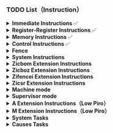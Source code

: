 ### TODO List（Instruction）

<details>
<summary><strong> Immediate Instructions </strong>✅</summary>

- [x] lui
- [x] auipc
- [x] addi
- [x] addiw
- [x] slti
- [x] sltiu
- [x] xori
- [x] ori
- [x] andi
- [x] slli
- [x] slliw
- [x] srli
- [x] srliw
- [x] srai
- [x] sraiw
</details>

<details>
<summary><strong> Register-Register Instructions </strong>✅</summary>

- [x] add
- [x] sub
- [x] addw
- [x] subw
- [x] sll
- [x] sllw
- [x] slt
- [x] sltu
- [x] xor
- [x] srl
- [x] srlw
- [x] sra
- [x] sraw
- [x] or
- [x] and
</details>

<details>
<summary><strong> Memory Instructions </strong>✅</summary>

- [x] lb
- [x] lh
- [x] lw
- [x] ld
- [x] lbu
- [x] lhu
- [x] lwu
- [x] sb
- [x] sh
- [x] sw
- [x] sd
</details>

<details>
<summary><strong> Control Instructions </strong>✅</summary>

- [x] jal
- [x] jalr
- [x] beq
- [x] bne
- [x] blt
- [x] bge
- [x] bltu
- [x] bgeu
</details>

<details>
<summary><strong> Fence </strong></summary>

- [ ] fence
</details>

<details>
<summary><strong> System Instructions </strong></summary>

- [ ] ecall
- [ ] ebreak
</details>

<details>
<summary><strong> Zicbom Extension Instructions </strong></summary>

- [ ] cbo.clean
- [ ] cbo.flush
- [ ] cbo.inval
</details>

<details>
<summary><strong> Zicboz Extension Instructions </strong></summary>

- [ ] cbo.zero
</details>

<details>
<summary><strong> Zifencei Extension Instructions </strong></summary>

- [ ] fence.i
</details>

<details>
<summary><strong> Zicsr Extension Instructions</strong></summary>

- [ ] csrrw
- [ ] csrrs
- [ ] csrrc
- [ ] csrrwi
- [ ] csrrsi
- [ ] csrrci
</details>

<details>
<summary><strong> Machine mode </strong></summary>

- [ ] wfi
- [ ] mret
</details>

<details>
<summary><strong> Supervisor mode </strong></summary>

- [ ] sret
- [ ] sfence.vma
</details>

<details>
<summary><strong> A Extension Instructions（Low Piro）</strong></summary>

- [ ] lr.w
- [ ] lr.d
- [ ] sc.w
- [ ] sc.d
- [ ] amoswap.w
- [ ] amoswap.d
- [ ] amoadd.w
- [ ] amoadd.d
- [ ] amoxor.w
- [ ] amoxor.d
- [ ] amoand.w
- [ ] amoand.d
- [ ] amoor.w
- [ ] amoor.d
- [ ] amomin.w
- [ ] amomin.d
- [ ] amomax.w
- [ ] amomax.d
- [ ] amominu.w
- [ ] amominu.d
- [ ] amomaxu.w
- [ ] amomaxu.d
</details>

<details>
<summary><strong> M Extension Instructions（Low Piro）</strong></summary>

- [ ] mul
- [ ] mulh
- [ ] mulhsu
- [ ] mulhu
- [ ] mulw
- [ ] div
- [ ] divu
- [ ] rem
- [ ] remu
- [ ] divw
- [ ] divuw
- [ ] remw
- [ ] remuw
</details>

<details>
<summary><strong> System Tasks </strong></summary>

- [x] L1 Instruction cache
- [ ] L1 Data cache
- [ ] L2 Cache
- [ ] Exception & Interruption
- [ ] TLB
- [ ] MMU(SV-48)
- [ ] AXI Bus
</details>

<details>
<summary><strong> Causes Tasks </strong></summary>

- [ ] 0x00, misaligned fetch
- [ ] 0x01, fetch access
- [ ] 0x02, illegal instruction
- [ ] 0x03, breakpoint
- [ ] 0x04, misaligned load
- [ ] 0x05, load access
- [ ] 0x06, misaligned store
- [ ] 0x07, store access
- [ ] 0x08, user ecall
- [ ] 0x09, supervisor ecall
- [N/A] 0x0A, virtual supervisor ecall
- [ ] 0x0B, machine ecall
- [ ] 0x0C, fetch page fault
- [ ] 0x0D, load page fault
- [ ] 0x0F, store page fault
- [ ] 0x10, double trap
- [ ] 0x12, software check fault
- [ ] 0x13, hardware error fault
- [ ] 0x14, fetch guest page fault
- [ ] 0x15, load guest page fault
- [N/A] 0x16, virtual instruction
- [ ] 0x17, store guest page fault
</details>